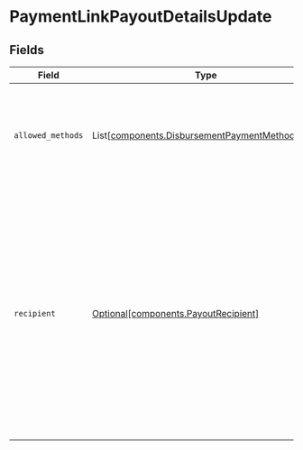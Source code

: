 # PaymentLinkPayoutDetailsUpdate


## Fields

| Field                                                                                                                                                                                                   | Type                                                                                                                                                                                                    | Required                                                                                                                                                                                                | Description                                                                                                                                                                                             |
| ------------------------------------------------------------------------------------------------------------------------------------------------------------------------------------------------------- | ------------------------------------------------------------------------------------------------------------------------------------------------------------------------------------------------------- | ------------------------------------------------------------------------------------------------------------------------------------------------------------------------------------------------------- | ------------------------------------------------------------------------------------------------------------------------------------------------------------------------------------------------------- |
| `allowed_methods`                                                                                                                                                                                       | List[[components.DisbursementPaymentMethodType](../../models/components/disbursementpaymentmethodtype.md)]                                                                                              | :heavy_minus_sign:                                                                                                                                                                                      | A list of payment methods that should be supported for this payment link.                                                                                                                               |
| `recipient`                                                                                                                                                                                             | [Optional[components.PayoutRecipient]](../../models/components/payoutrecipient.md)                                                                                                                      | :heavy_minus_sign:                                                                                                                                                                                      | Specify the intended recipient of the payout.<br/>Either `email` or `phone` must be specified, but not both.<br/><br/>This information will be used to authenticate the end user when they follow the payment link. |